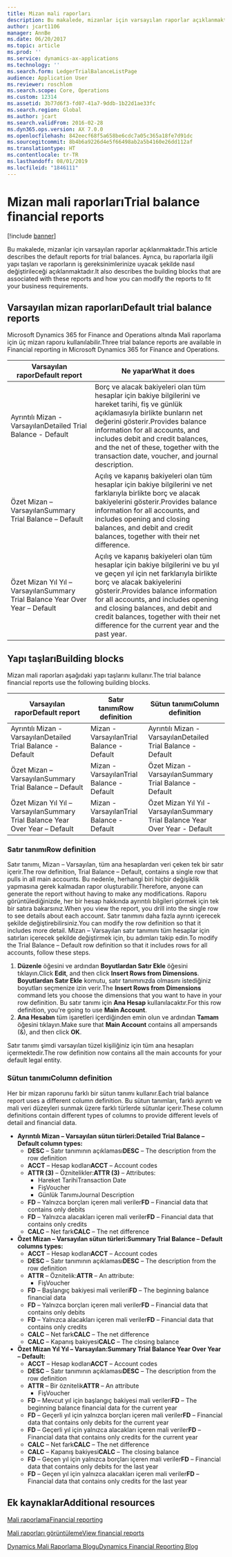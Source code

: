 ```yaml
---
title: Mizan mali raporları
description: Bu makalede, mizanlar için varsayılan raporlar açıklanmaktadır. Ayrıca, bu raporlarla ilgili yapı taşları ve raporların iş gereksinimlerinize uyacak şekilde nasıl değiştirileceği açıklanmaktadır.
author: jcart1106
manager: AnnBe
ms.date: 06/20/2017
ms.topic: article
ms.prod: ''
ms.service: dynamics-ax-applications
ms.technology: ''
ms.search.form: LedgerTrialBalanceListPage
audience: Application User
ms.reviewer: roschlom
ms.search.scope: Core, Operations
ms.custom: 12314
ms.assetid: 3b77d6f3-fd07-41a7-9ddb-1b22d1ae33fc
ms.search.region: Global
ms.author: jcart
ms.search.validFrom: 2016-02-28
ms.dyn365.ops.version: AX 7.0.0
ms.openlocfilehash: 842eecf68f5a658be6cdc7a05c365a18fe7d91dc
ms.sourcegitcommit: 8b4b6a9226d4e5f66498ab2a5b4160e26dd112af
ms.translationtype: HT
ms.contentlocale: tr-TR
ms.lasthandoff: 08/01/2019
ms.locfileid: "1846111"
---
```

# <a name="trial-balance-financial-reports"></a><span data-ttu-id="f34c9-104">Mizan mali raporları</span><span class="sxs-lookup"><span data-stu-id="f34c9-104">Trial balance financial reports</span></span>

[!include [banner](../includes/banner.md)]

<span data-ttu-id="f34c9-105">Bu makalede, mizanlar için varsayılan raporlar açıklanmaktadır.</span><span class="sxs-lookup"><span data-stu-id="f34c9-105">This article describes the default reports for trial balances.</span></span> <span data-ttu-id="f34c9-106">Ayrıca, bu raporlarla ilgili yapı taşları ve raporların iş gereksinimlerinize uyacak şekilde nasıl değiştirileceği açıklanmaktadır.</span><span class="sxs-lookup"><span data-stu-id="f34c9-106">It also describes the building blocks that are associated with these reports and how you can modify the reports to fit your business requirements.</span></span> 

<a name="default-trial-balance-reports"></a><span data-ttu-id="f34c9-107">Varsayılan mizan raporları</span><span class="sxs-lookup"><span data-stu-id="f34c9-107">Default trial balance reports</span></span>
-----------------------------

<span data-ttu-id="f34c9-108">Microsoft Dynamics 365 for Finance and Operations altında Mali raporlama için üç mizan raporu kullanılabilir.</span><span class="sxs-lookup"><span data-stu-id="f34c9-108">Three trial balance reports are available in Financial reporting in Microsoft Dynamics 365 for Finance and Operations.</span></span>

| <span data-ttu-id="f34c9-109">Varsayılan rapor</span><span class="sxs-lookup"><span data-stu-id="f34c9-109">Default report</span></span>                                 | <span data-ttu-id="f34c9-110">Ne yapar</span><span class="sxs-lookup"><span data-stu-id="f34c9-110">What it does</span></span>                                                                                                                                                                                        |
|------------------------------------------------|-----------------------------------------------------------------------------------------------------------------------------------------------------------------------------------------------------|
| <span data-ttu-id="f34c9-111">Ayrıntılı Mizan - Varsayılan</span><span class="sxs-lookup"><span data-stu-id="f34c9-111">Detailed Trial Balance - Default</span></span>               | <span data-ttu-id="f34c9-112">Borç ve alacak bakiyeleri olan tüm hesaplar için bakiye bilgilerini ve hareket tarihi, fiş ve günlük açıklamasıyla birlikte bunların net değerini gösterir.</span><span class="sxs-lookup"><span data-stu-id="f34c9-112">Provides balance information for all accounts, and includes debit and credit balances, and the net of these, together with the transaction date, voucher, and journal description.</span></span>                  |
| <span data-ttu-id="f34c9-113">Özet Mizan – Varsayılan</span><span class="sxs-lookup"><span data-stu-id="f34c9-113">Summary Trial Balance – Default</span></span>                | <span data-ttu-id="f34c9-114">Açılış ve kapanış bakiyeleri olan tüm hesaplar için bakiye bilgilerini ve net farklarıyla birlikte borç ve alacak bakiyelerini gösterir.</span><span class="sxs-lookup"><span data-stu-id="f34c9-114">Provides balance information for all accounts, and includes opening and closing balances, and debit and credit balances, together with their net difference.</span></span>                                        |
| <span data-ttu-id="f34c9-115">Özet Mizan Yıl Yıl – Varsayılan</span><span class="sxs-lookup"><span data-stu-id="f34c9-115">Summary Trial Balance Year Over Year – Default</span></span> | <span data-ttu-id="f34c9-116">Açılış ve kapanış bakiyeleri olan tüm hesaplar için bakiye bilgilerini ve bu yıl ve geçen yıl için net farklarıyla birlikte borç ve alacak bakiyelerini gösterir.</span><span class="sxs-lookup"><span data-stu-id="f34c9-116">Provides balance information for all accounts, and includes opening and closing balances, and debit and credit balances, together with their net difference for the current year and the past year.</span></span> |

## <a name="building-blocks"></a><span data-ttu-id="f34c9-117">Yapı taşları</span><span class="sxs-lookup"><span data-stu-id="f34c9-117">Building blocks</span></span>
<span data-ttu-id="f34c9-118">Mizan mali raporları aşağıdaki yapı taşlarını kullanır.</span><span class="sxs-lookup"><span data-stu-id="f34c9-118">The trial balance financial reports use the following building blocks.</span></span>

| <span data-ttu-id="f34c9-119">Varsayılan rapor</span><span class="sxs-lookup"><span data-stu-id="f34c9-119">Default report</span></span>                                 | <span data-ttu-id="f34c9-120">Satır tanımı</span><span class="sxs-lookup"><span data-stu-id="f34c9-120">Row definition</span></span>          | <span data-ttu-id="f34c9-121">Sütun tanımı</span><span class="sxs-lookup"><span data-stu-id="f34c9-121">Column definition</span></span>                              |
|------------------------------------------------|-------------------------|------------------------------------------------|
| <span data-ttu-id="f34c9-122">Ayrıntılı Mizan - Varsayılan</span><span class="sxs-lookup"><span data-stu-id="f34c9-122">Detailed Trial Balance - Default</span></span>               | <span data-ttu-id="f34c9-123">Mizan - Varsayılan</span><span class="sxs-lookup"><span data-stu-id="f34c9-123">Trial Balance - Default</span></span> | <span data-ttu-id="f34c9-124">Ayrıntılı Mizan - Varsayılan</span><span class="sxs-lookup"><span data-stu-id="f34c9-124">Detailed Trial Balance - Default</span></span>               |
| <span data-ttu-id="f34c9-125">Özet Mizan – Varsayılan</span><span class="sxs-lookup"><span data-stu-id="f34c9-125">Summary Trial Balance – Default</span></span>                | <span data-ttu-id="f34c9-126">Mizan - Varsayılan</span><span class="sxs-lookup"><span data-stu-id="f34c9-126">Trial Balance - Default</span></span> | <span data-ttu-id="f34c9-127">Özet Mizan - Varsayılan</span><span class="sxs-lookup"><span data-stu-id="f34c9-127">Summary Trial Balance - Default</span></span>                |
| <span data-ttu-id="f34c9-128">Özet Mizan Yıl Yıl – Varsayılan</span><span class="sxs-lookup"><span data-stu-id="f34c9-128">Summary Trial Balance Year Over Year – Default</span></span> | <span data-ttu-id="f34c9-129">Mizan - Varsayılan</span><span class="sxs-lookup"><span data-stu-id="f34c9-129">Trial Balance - Default</span></span> | <span data-ttu-id="f34c9-130">Özet Mizan Yıl Yıl - Varsayılan</span><span class="sxs-lookup"><span data-stu-id="f34c9-130">Summary Trial Balance Year Over Year - Default</span></span> |

### <a name="row-definition"></a><span data-ttu-id="f34c9-131">Satır tanımı</span><span class="sxs-lookup"><span data-stu-id="f34c9-131">Row definition</span></span>

<span data-ttu-id="f34c9-132">Satır tanımı, Mizan – Varsayılan, tüm ana hesaplardan veri çeken tek bir satır içerir.</span><span class="sxs-lookup"><span data-stu-id="f34c9-132">The row definition, Trial Balance – Default, contains a single row that pulls in all main accounts.</span></span> <span data-ttu-id="f34c9-133">Bu nedenle, herhangi biri hiçbir değişiklik yapmasına gerek kalmadan rapor oluşturabilir.</span><span class="sxs-lookup"><span data-stu-id="f34c9-133">Therefore, anyone can generate the report without having to make any modifications.</span></span> <span data-ttu-id="f34c9-134">Raporu görüntülediğinizde, her bir hesap hakkında ayrıntılı bilgileri görmek için tek bir satıra bakarsınız.</span><span class="sxs-lookup"><span data-stu-id="f34c9-134">When you view the report, you drill into the single row to see details about each account.</span></span> <span data-ttu-id="f34c9-135">Satır tanımını daha fazla ayrıntı içerecek şekilde değiştirebilirsiniz.</span><span class="sxs-lookup"><span data-stu-id="f34c9-135">You can modify the row definition so that it includes more detail.</span></span> <span data-ttu-id="f34c9-136">Mizan – Varsayılan satır tanımını tüm hesaplar için satırları içerecek şekilde değiştirmek için, bu adımları takip edin.</span><span class="sxs-lookup"><span data-stu-id="f34c9-136">To modify the Trial Balance – Default row definition so that it includes rows for all accounts, follow these steps.</span></span>

1.  <span data-ttu-id="f34c9-137">**Düzenle** öğesini ve ardından **Boyutlardan Satır Ekle** öğesini tıklayın.</span><span class="sxs-lookup"><span data-stu-id="f34c9-137">Click **Edit**, and then click **Insert Rows from Dimensions**.</span></span> <span data-ttu-id="f34c9-138">**Boyutlardan Satır Ekle** komutu, satır tanımınızda olmasını istediğiniz boyutları seçmenize izin verir.</span><span class="sxs-lookup"><span data-stu-id="f34c9-138">The **Insert Rows from Dimensions** command lets you choose the dimensions that you want to have in your row definition.</span></span> <span data-ttu-id="f34c9-139">Bu satır tanımı için **Ana Hesap** kullanılacaktır.</span><span class="sxs-lookup"><span data-stu-id="f34c9-139">For this row definition, you're going to use **Main Account**.</span></span>
2.  <span data-ttu-id="f34c9-140">**Ana Hesabın** tüm işaretleri içerdiğinden emin olun ve ardından **Tamam** öğesini tıklayın.</span><span class="sxs-lookup"><span data-stu-id="f34c9-140">Make sure that **Main Account** contains all ampersands (&), and then click **OK**.</span></span>

<span data-ttu-id="f34c9-141">Satır tanımı şimdi varsayılan tüzel kişiliğiniz için tüm ana hesapları içermektedir.</span><span class="sxs-lookup"><span data-stu-id="f34c9-141">The row definition now contains all the main accounts for your default legal entity.</span></span>

### <a name="column-definition"></a><span data-ttu-id="f34c9-142">Sütun tanımı</span><span class="sxs-lookup"><span data-stu-id="f34c9-142">Column definition</span></span>

<span data-ttu-id="f34c9-143">Her bir mizan raporunu farklı bir sütun tanımı kullanır.</span><span class="sxs-lookup"><span data-stu-id="f34c9-143">Each trial balance report uses a different column definition.</span></span> <span data-ttu-id="f34c9-144">Bu sütun tanımları, farklı ayrıntı ve mali veri düzeyleri sunmak üzere farklı türlerde sütunlar içerir.</span><span class="sxs-lookup"><span data-stu-id="f34c9-144">These column definitions contain different types of columns to provide different levels of detail and financial data.</span></span>

-   <span data-ttu-id="f34c9-145">**Ayrıntılı Mizan – Varsayılan sütun türleri:**</span><span class="sxs-lookup"><span data-stu-id="f34c9-145">**Detailed Trial Balance – Default column types:**</span></span>
    -   <span data-ttu-id="f34c9-146">**DESC** – Satır tanımının açıklaması</span><span class="sxs-lookup"><span data-stu-id="f34c9-146">**DESC** – The description from the row definition</span></span>
    -   <span data-ttu-id="f34c9-147">**ACCT** – Hesap kodları</span><span class="sxs-lookup"><span data-stu-id="f34c9-147">**ACCT** – Account codes</span></span>
    -   <span data-ttu-id="f34c9-148">**ATTR (3)** – Öznitelikler:</span><span class="sxs-lookup"><span data-stu-id="f34c9-148">**ATTR (3)** – Attributes:</span></span>
        -   <span data-ttu-id="f34c9-149">Hareket Tarihi</span><span class="sxs-lookup"><span data-stu-id="f34c9-149">Transaction Date</span></span>
        -   <span data-ttu-id="f34c9-150">Fiş</span><span class="sxs-lookup"><span data-stu-id="f34c9-150">Voucher</span></span>
        -   <span data-ttu-id="f34c9-151">Günlük Tanımı</span><span class="sxs-lookup"><span data-stu-id="f34c9-151">Journal Description</span></span>
    -   <span data-ttu-id="f34c9-152">**FD** – Yalnızca borçları içeren mali veriler</span><span class="sxs-lookup"><span data-stu-id="f34c9-152">**FD** – Financial data that contains only debits</span></span>
    -   <span data-ttu-id="f34c9-153">**FD** – Yalnızca alacakları içeren mali veriler</span><span class="sxs-lookup"><span data-stu-id="f34c9-153">**FD** – Financial data that contains only credits</span></span>
    -   <span data-ttu-id="f34c9-154">**CALC** – Net fark</span><span class="sxs-lookup"><span data-stu-id="f34c9-154">**CALC** – The net difference</span></span>
-   <span data-ttu-id="f34c9-155">**Özet Mizan – Varsayılan sütun türleri:**</span><span class="sxs-lookup"><span data-stu-id="f34c9-155">**Summary Trial Balance – Default columns types:**</span></span>
    -   <span data-ttu-id="f34c9-156">**ACCT** – Hesap kodları</span><span class="sxs-lookup"><span data-stu-id="f34c9-156">**ACCT** – Account codes</span></span>
    -   <span data-ttu-id="f34c9-157">**DESC** – Satır tanımının açıklaması</span><span class="sxs-lookup"><span data-stu-id="f34c9-157">**DESC** – The description from the row definition</span></span>
    -   <span data-ttu-id="f34c9-158">**ATTR** – Öznitelik:</span><span class="sxs-lookup"><span data-stu-id="f34c9-158">**ATTR** – An attribute:</span></span>
        -   <span data-ttu-id="f34c9-159">Fiş</span><span class="sxs-lookup"><span data-stu-id="f34c9-159">Voucher</span></span>
    -   <span data-ttu-id="f34c9-160">**FD** – Başlangıç bakiyesi mali verileri</span><span class="sxs-lookup"><span data-stu-id="f34c9-160">**FD** – The beginning balance financial data</span></span>
    -   <span data-ttu-id="f34c9-161">**FD** – Yalnızca borçları içeren mali veriler</span><span class="sxs-lookup"><span data-stu-id="f34c9-161">**FD** – Financial data that contains only debits</span></span>
    -   <span data-ttu-id="f34c9-162">**FD** – Yalnızca alacakları içeren mali veriler</span><span class="sxs-lookup"><span data-stu-id="f34c9-162">**FD** – Financial data that contains only credits</span></span>
    -   <span data-ttu-id="f34c9-163">**CALC** – Net fark</span><span class="sxs-lookup"><span data-stu-id="f34c9-163">**CALC** – The net difference</span></span>
    -   <span data-ttu-id="f34c9-164">**CALC** – Kapanış bakiyesi</span><span class="sxs-lookup"><span data-stu-id="f34c9-164">**CALC** – The closing balance</span></span>
-   <span data-ttu-id="f34c9-165">**Özet Mizan Yıl Yıl – Varsayılan:**</span><span class="sxs-lookup"><span data-stu-id="f34c9-165">**Summary Trial Balance Year Over Year – Default:**</span></span>
    -   <span data-ttu-id="f34c9-166">**ACCT** – Hesap kodları</span><span class="sxs-lookup"><span data-stu-id="f34c9-166">**ACCT** – Account codes</span></span>
    -   <span data-ttu-id="f34c9-167">**DESC** – Satır tanımının açıklaması</span><span class="sxs-lookup"><span data-stu-id="f34c9-167">**DESC** – The description from the row definition</span></span>
    -   <span data-ttu-id="f34c9-168">**ATTR** – Bir öznitelik</span><span class="sxs-lookup"><span data-stu-id="f34c9-168">**ATTR** – An attribute</span></span>
        -   <span data-ttu-id="f34c9-169">Fiş</span><span class="sxs-lookup"><span data-stu-id="f34c9-169">Voucher</span></span>
    -   <span data-ttu-id="f34c9-170">**FD** – Mevcut yıl için başlangıç bakiyesi mali verileri</span><span class="sxs-lookup"><span data-stu-id="f34c9-170">**FD** – The beginning balance financial data for the current year</span></span>
    -   <span data-ttu-id="f34c9-171">**FD** – Geçerli yıl için yalnızca borçları içeren mali veriler</span><span class="sxs-lookup"><span data-stu-id="f34c9-171">**FD** – Financial data that contains only debits for the current year</span></span>
    -   <span data-ttu-id="f34c9-172">**FD** – Geçerli yıl için yalnızca alacakları içeren mali veriler</span><span class="sxs-lookup"><span data-stu-id="f34c9-172">**FD** – Financial data that contains only credits for the current year</span></span>
    -   <span data-ttu-id="f34c9-173">**CALC** – Net fark</span><span class="sxs-lookup"><span data-stu-id="f34c9-173">**CALC** – The net difference</span></span>
    -   <span data-ttu-id="f34c9-174">**CALC** – Kapanış bakiyesi</span><span class="sxs-lookup"><span data-stu-id="f34c9-174">**CALC** – The closing balance</span></span>
    -   <span data-ttu-id="f34c9-175">**FD** – Geçen yıl için yalnızca borçları içeren mali veriler</span><span class="sxs-lookup"><span data-stu-id="f34c9-175">**FD** – Financial data that contains only debits for the last year</span></span>
    -   <span data-ttu-id="f34c9-176">**FD** – Geçen yıl için yalnızca alacakları içeren mali veriler</span><span class="sxs-lookup"><span data-stu-id="f34c9-176">**FD** – Financial data that contains only credits for the last year</span></span>



<a name="additional-resources"></a><span data-ttu-id="f34c9-177">Ek kaynaklar</span><span class="sxs-lookup"><span data-stu-id="f34c9-177">Additional resources</span></span>
--------

[<span data-ttu-id="f34c9-178">Mali raporlama</span><span class="sxs-lookup"><span data-stu-id="f34c9-178">Financial reporting</span></span>](financial-reporting-getting-started.md)

[<span data-ttu-id="f34c9-179">Mali raporları görüntüleme</span><span class="sxs-lookup"><span data-stu-id="f34c9-179">View financial reports</span></span>](view-financial-reports.md)

[<span data-ttu-id="f34c9-180">Dynamics Mali Raporlama Blogu</span><span class="sxs-lookup"><span data-stu-id="f34c9-180">Dynamics Financial Reporting Blog</span></span>](https://blogs.msdn.com/b/dynamics_financial_reporting/)



